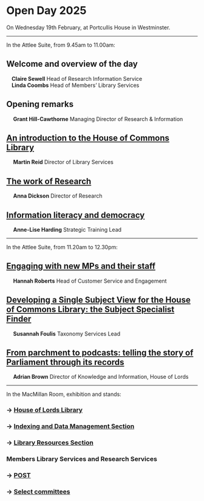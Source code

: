<h1>
		Open Day 2025
</h1>

On Wednesday 19th February, at Portcullis House in Westminster.

---

In the Attlee Suite, from 9.45am to 11.00am:

## Welcome and overview of the day
&emsp;**Claire Sewell** Head of Research Information Service<br>
&emsp;**Linda Coombs** Head of Members’ Library Services

## Opening remarks
&emsp; **Grant Hill-Cawthorne** Managing Director of Research & Information

## [An introduction to the House of Commons Library](https://docs.google.com/presentation/d/1w2G0Ye615r7kPj0xWynjiQKbd1AAOGLjHyvRyl88s4Y/edit?usp=sharing)
&emsp; **Martin Reid** Director of Library Services

## [The work of Research](https://docs.google.com/presentation/d/15t5pB43IbEpph6_HnQFo8Crhc1um3zt98R-yy35MM-I/edit?usp=sharing)
&emsp; **Anna Dickson** Director of Research

## [Information literacy and democracy](https://docs.google.com/presentation/d/19632PeFtMdTKs9s1VPJnzGBsdFq3zOI8QGOrtECZoaU/edit?usp=sharing)
&emsp; **Anne-Lise Harding** Strategic Training Lead

---

In the Attlee Suite, from 11.20am to 12.30pm:

## [Engaging with new MPs and their staff](https://docs.google.com/presentation/d/14UrYzWuW3ffyeuble3EH05lik3eC31pXnSZKc8WIC30/edit?usp=sharing)
&emsp; **Hannah Roberts** Head of Customer Service and Engagement

## [Developing a Single Subject View for the House of Commons Library: the Subject Specialist Finder](https://docs.google.com/presentation/d/1SF2UM6mmOeWUKAsbhsFbnFCmSSbux9sNjhnWUHioIFg/edit?usp=sharing)
&emsp; **Susannah Foulis** Taxonomy Services Lead

## [From parchment to podcasts: telling the story of Parliament through its records](https://docs.google.com/presentation/d/1HtPAsM4qwo2_5Rg_Vqhkx5mmcVjMsgL2Hev1COX__XY/edit?usp=sharing)
&emsp; **Adrian Brown** Director of Knowledge and Information, House of Lords

---
		
In the MacMillan Room, exhibition and stands:

### &rarr; [House of Lords Library](hllibrary)

### &rarr; [Indexing and Data Management Section](idms)

### &rarr; [Library Resources Section](lrs)

### Members Library Services and Research Services

### &rarr; [POST](post)

### &rarr; [Select committees](selcomms)


